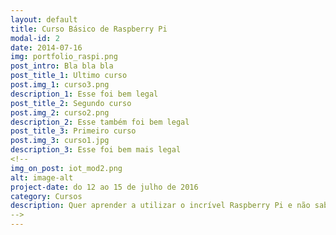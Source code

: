 ```yaml
---
layout: default
title: Curso Básico de Raspberry Pi
modal-id: 2
date: 2014-07-16
img: portfolio_raspi.png
post_intro: Bla bla bla
post_title_1: Ultimo curso
post.img_1: curso3.png
description_1: Esse foi bem legal
post_title_2: Segundo curso
post.img_2: curso2.png
description_2: Esse também foi bem legal
post_title_3: Primeiro curso
post.img_3: curso1.jpg
description_3: Esse foi bem mais legal
<!--
img_on_post: iot_mod2.png
alt: image-alt
project-date: do 12 ao 15 de julho de 2016
category: Cursos
description: Quer aprender a utilizar o incrível Raspberry Pi e não sabe por onde começar? A 4flyers, em parceria com a <a href="http://www.huinfinito.com.br/">Hu Infinito</a> estão oferecendo o Curso Básico de Raspberry Pi para você. Esse projeto foi desenvolvido com muito carinho para você sair do curso totalmente habilitado a criar inúmeros projetos. Ficou curioso? Visite a página do curso e <a href="http://www.huinfinito.com.br/">saiba mais</a>! <br/><br/> 
-->
---
```

